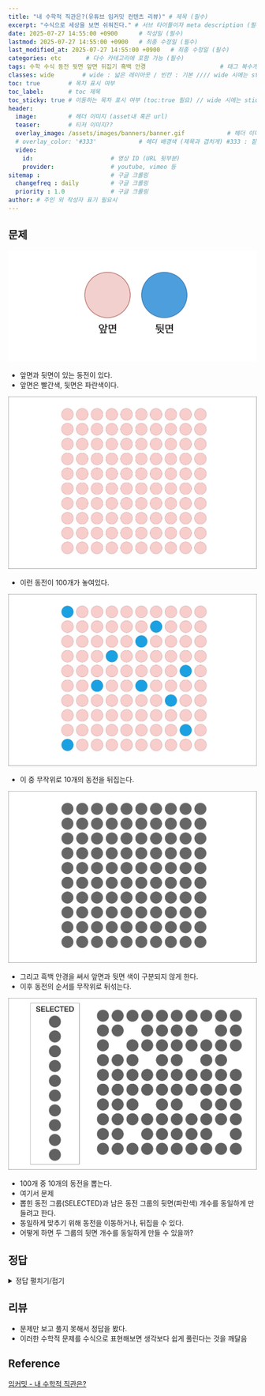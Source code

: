 ```yaml
---
title: "내 수학적 직관은?(유튜브 임커밋 컨텐츠 리뷰)" # 제목 (필수)
excerpt: "수식으로 세상을 보면 쉬워진다." # 서브 타이틀이자 meta description (필수)
date: 2025-07-27 14:55:00 +0900      # 작성일 (필수)
lastmod: 2025-07-27 14:55:00 +0900   # 최종 수정일 (필수)
last_modified_at: 2025-07-27 14:55:00 +0900   # 최종 수정일 (필수)
categories: etc       # 다수 카테고리에 포함 가능 (필수)
tags: 수학 수식 동전 뒷면 앞면 뒤집기 흑백 안경                     # 태그 복수개 가능 (필수)
classes: wide        # wide : 넓은 레이아웃 / 빈칸 : 기본 //// wide 시에는 sticky toc 불가
toc: true        # 목차 표시 여부
toc_label:       # toc 제목
toc_sticky: true # 이동하는 목차 표시 여부 (toc:true 필요) // wide 시에는 sticky toc 불가
header: 
  image:         # 헤더 이미지 (asset내 혹은 url)
  teaser:        # 티저 이미지??
  overlay_image: /assets/images/banners/banner.gif            # 헤더 이미지 (제목과 겹치게)
  # overlay_color: '#333'            # 헤더 배경색 (제목과 겹치게) #333 : 짙은 회색 (필수)
  video:
    id:                      # 영상 ID (URL 뒷부분)
    provider:                # youtube, vimeo 등
sitemap :                    # 구글 크롤링
  changefreq : daily         # 구글 크롤링
  priority : 1.0             # 구글 크롤링
author: # 주인 외 작성자 표기 필요시
---
```

<!--postNo: 20250727_003-->

## 문제  

![](/assets/images/20250726_003_001.jpg)  

- 앞면과 뒷면이 있는 동전이 있다.  
- 앞면은 빨간색, 뒷면은 파란색이다.  

![](/assets/images/20250726_003_002.jpg)  

- 이런 동전이 100개가 놓여있다.  

![](/assets/images/20250726_003_003.jpg)  

- 이 중 무작위로 10개의 동전을 뒤집는다.  

![](/assets/images/20250726_003_004.jpg)  

- 그리고 흑백 안경을 써서 앞면과 뒷면 색이 구분되지 않게 한다.  
- 이후 동전의 순서를 무작위로 뒤섞는다.  

![](/assets/images/20250726_003_005.jpg)  

- 100개 중 10개의 동전을 뽑는다.  
- 여기서 문제  
- 뽑힌 동전 그룹(SELECTED)과 남은 동전 그룹의 뒷면(파란색) 개수를 동일하게 만들려고 한다.  
- 동일하게 맞추기 위해 동전을 이동하거나, 뒤집을 수 있다.  
- 어떻게 하면 두 그룹의 뒷면 개수를 동일하게 만들 수 있을까?  

## 정답  

<details>
<summary> 정답 펼치기/접기 </summary>
<div markdown='1'>

### 정답  

- 뽑힌 그룹(SELECTED)의 동전을 모두 한 번씩 뒤집으면 된다.  

### 해설  

- 수식으로 표현을 해보면 쉽게 이해할 수 있다.  
- SELECTED 그룹에 포함된 뒷면(파란색) 동전의 개수를 X 개라고 해보자.  
- 두 그룹을 합친 100개의 동전 중 뒷면(파란색) 동전의 개수는 총 10개이고  
- 그렇다면 나머지 그룹의 뒷면(파란색) 동전의 개수는 (10 - X)개가 된다.  
- 여기서 SELECTED 그룹의 모든 동전을 뒤집으면 10 - X 개가 되므로 두 그룹의 뒷면 동전의 개수는 동일하게 된다.  

![](/assets/images/20250726_003_006.jpg)  

- 흑백 안경을 벗어보면 위와 같은 그림일 것이다.  
- 여기서 SELECTED 그룹의 뒷면 동전의 개수 X=2개  
- 나머지 그룹의 뒷면 동전은 (10 - 2) = 8개가 된다.  

![](/assets/images/20250726_003_007.jpg)  

- SELECTED 그룹의 모든 동전을 뒤집으면  
- SELECTED 그룹의 뒷면 동전은 10 - X = 8개가 된다. (X=2)  
- 그러면 두 그룹의 뒷면 동전은 8개로 동일!  

</div>
</details>

## 리뷰  

- 문제만 보고 풀지 못해서 정답을 봤다.  
- 이러한 수학적 문제를 수식으로 표현해보면 생각보다 쉽게 풀린다는 것을 깨달음  

## Reference  

[임커밋 - 내 수학적 직관은?](https://www.youtube.com/watch?v=gYkzbYuRBdo)  